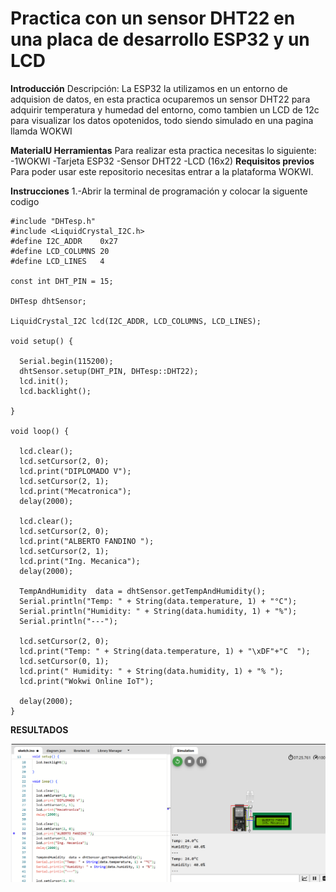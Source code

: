# Practica con un sensor DHT22 en una placa de desarrollo ESP32 y un LCD

**Introducción**
Descripción: La ESP32 la utilizamos en un entorno de adquision de datos, en esta practica ocuparemos un sensor DHT22 para adquirir temperatura y humedad del entorno, como tambien un LCD de 12c para visualizar los datos opotenidos, todo siendo simulado en una pagina llamda WOKWI

**MaterialU Herramientas**
Para realizar esta practica necesitas lo siguiente:
-1WOKWI
-Tarjeta ESP32
-Sensor DHT22
-LCD (16x2) 
**Requisitos previos**
Para poder usar este repositorio necesitas entrar a la plataforma WOKWI.

**Instrucciones**
1.-Abrir la terminal de programación y colocar la siguente codigo 


```
#include "DHTesp.h"
#include <LiquidCrystal_I2C.h>
#define I2C_ADDR    0x27
#define LCD_COLUMNS 20
#define LCD_LINES   4

const int DHT_PIN = 15;

DHTesp dhtSensor;

LiquidCrystal_I2C lcd(I2C_ADDR, LCD_COLUMNS, LCD_LINES);

void setup() {

  Serial.begin(115200);
  dhtSensor.setup(DHT_PIN, DHTesp::DHT22);
  lcd.init();
  lcd.backlight();

}

void loop() {

  lcd.clear();
  lcd.setCursor(2, 0);
  lcd.print("DIPLOMADO V");
  lcd.setCursor(2, 1);
  lcd.print("Mecatronica");
  delay(2000);

  lcd.clear();
  lcd.setCursor(2, 0);
  lcd.print("ALBERTO FANDINO ");
  lcd.setCursor(2, 1);
  lcd.print("Ing. Mecanica");
  delay(2000);

  TempAndHumidity  data = dhtSensor.getTempAndHumidity();
  Serial.println("Temp: " + String(data.temperature, 1) + "°C");
  Serial.println("Humidity: " + String(data.humidity, 1) + "%");
  Serial.println("---");
  
  lcd.setCursor(2, 0);
  lcd.print("Temp: " + String(data.temperature, 1) + "\xDF"+"C  ");
  lcd.setCursor(0, 1);
  lcd.print(" Humidity: " + String(data.humidity, 1) + "% ");
  lcd.print("Wokwi Online IoT");

  delay(2000);
}
```

**RESULTADOS**


![](https://github.com/FANDINO7/DHT22-CON-LCD/blob/main/PRACTICA%20SENSOR%20DE%20TEMPERATURA%20Y%20LCD.png?raw=true)
